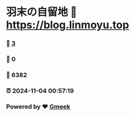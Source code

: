 # 羽末の自留地 :link: https://blog.linmoyu.top 
### :page_facing_up: [3](https://blog.linmoyu.top/tag.html) 
### :speech_balloon: 0 
### :hibiscus: 6382 
### :alarm_clock: 2024-11-04 00:57:19 
### Powered by :heart: [Gmeek](https://github.com/Meekdai/Gmeek)
